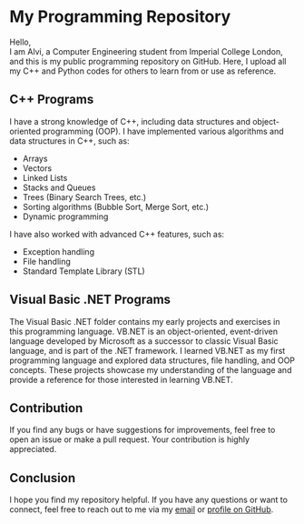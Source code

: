 # **My Programming Repository**

Hello, <br>
I am Alvi, a Computer Engineering student from Imperial College London, and this is my public programming repository on GitHub. Here, I upload all my C++ and Python codes for others to learn from or use as reference.

## **C++ Programs**

I have a strong knowledge of C++, including data structures and object-oriented programming (OOP). I have implemented various algorithms and data structures in C++, such as: <br>
* Arrays 
* Vectors
* Linked Lists
* Stacks and Queues
* Trees (Binary Search Trees, etc.)
* Sorting algorithms (Bubble Sort, Merge Sort, etc.)
* Dynamic programming

I have also worked with advanced C++ features, such as:

* Exception handling
* File handling
* Standard Template Library (STL)

## **Visual Basic .NET Programs**
The Visual Basic .NET folder contains my early projects and exercises in this programming language.
VB.NET is an object-oriented, event-driven language developed by Microsoft as a successor to classic Visual Basic language, and is part of the .NET framework. I learned VB.NET as my first programming language and explored data structures, file handling, and OOP concepts. These projects showcase my understanding of the language and provide a reference for those interested in learning VB.NET.

## **Contribution**

If you find any bugs or have suggestions for improvements, feel free to open an issue or make a pull request. Your contribution is highly appreciated.

## **Conclusion**

I hope you find my repository helpful. If you have any questions or want to connect, feel free to reach out to me via my [email](mailto:sohailul.alvi@imperial.ac.uk?subject=[GitHub%20Repository%20Issue:%20Coding-Time]) or [profile on GitHub](https://github.com/alvi-codes).
